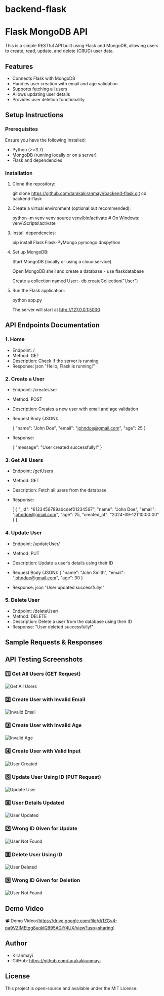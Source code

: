 # backend-flask
# Flask MongoDB API

This is a simple RESTful API built using Flask and MongoDB, allowing users to create, read, update, and delete (CRUD) user data.

## Features
- Connects Flask with MongoDB
- Handles user creation with email and age validation
- Supports fetching all users
- Allows updating user details
- Provides user deletion functionality

## Setup Instructions

### Prerequisites
Ensure you have the following installed:
- Python (>=3.7)
- MongoDB (running locally or on a server)
- Flask and dependencies

### Installation
1. Clone the repository:
   
   git clone https://github.com/tarakakiranmayi/backend-flask.git
   cd backend-flask
   

2. Create a virtual environment (optional but recommended):
   
   python -m venv venv
   source venv/bin/activate  # On Windows: venv\Scripts\activate
   

3. Install dependencies:
   
   pip install Flask Flask-PyMongo pymongo dnspython

   

4. Set up MongoDB:

   Start MongoDB (locally or using a cloud service).
   
   Open MongoDB shell and create a database:- use flaskdatabase
   
   Create a collection named User:- db.createCollection("User")

5. Run the Flask application:
   
   python app.py
   
   The server will start at http://127.0.0.1:5000



## API Endpoints Documentation

### 1. Home
- Endpoint: /
- Method: GET
- Description: Check if the server is running
- Response:
  json
  "Hello, Flask is running!"
  

### 2. Create a User
- Endpoint: /createUser
- Method: POST
- Description: Creates a new user with email and age validation
- Request Body (JSON):
  
  {
    "name": "John Doe",
    "email": "johndoe@gmail.com",
    "age": 25
  }
  
- Response:

  { "message": "User created successfully!" }
  

### 3. Get All Users
- Endpoint: /getUsers
- Method: GET
- Description: Fetch all users from the database
- Response:

  [
    {
      "_id": "6123456789abcdef01234567",
      "name": "John Doe",
      "email": "johndoe@gmail.com",
      "age": 25,
      "created_at": "2024-09-12T10:00:00"
    }
  ]
  

### 4. Update User
- Endpoint: /updateUser/<id>
- Method: PUT
- Description: Update a user’s details using their ID
- Request Body (JSON):
  {
    "name": "John Smith",
     "email":  "johndoe@gmail.com",
    "age": 30
  }
  
- Response:
  json
  "User updated successfully!"
  

### 5. Delete User
- Endpoint: /deleteUser/<id>
- Method: DELETE
- Description: Delete a user from the database using their ID
- Response:
  "User deleted successfully!"
  
## Sample Requests & Responses


## 
## API Testing Screenshots

### 1️⃣ Get All Users (GET Request)
![Get All Users](image-1.png)

### 2️⃣ Create User with Invalid Email
![Invalid Email](image-2.png)

### 3️⃣ Create User with Invalid Age
![Invalid Age](image-3.png)

### 4️⃣ Create User with Valid Input
![User Created](image-4.png)

### 5️⃣ Update User Using ID (PUT Request)
![Update User](image-5.png)

### 6️⃣ User Details Updated
![User Updated](image-6.png)

### 7️⃣ Wrong ID Given for Update
![User Not Found](image-7.png)

### 8️⃣ Delete User Using ID
![User Deleted](image-8.png)

### 9️⃣ Wrong ID Given for Deletion
![User Not Found](image-9.png)

## Demo Video

📽️ Demo Video:(https://drive.google.com/file/d/1ZGv4-pa9VZIMEtgg8uqkIQ895AGiY4UX/view?usp=sharing)




## Author
- Kiranmayi
- GitHub: https://github.com/tarakakiranmayi

## License
This project is open-source and available under the MIT License.


